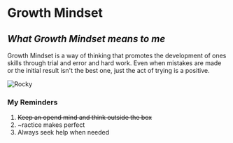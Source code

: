 # Growth Mindset

## *What Growth Mindset means to me*

Growth Mindset is a way of thinking that promotes the development of ones skills through trial and error and hard work. Even when mistakes are made or the initial result isn't the best one, just the act of trying is a positive.


![Rocky](https://www.visitphilly.com/wp-content/uploads/2018/02/RockyStatue_J_Fusco_01_2200x1237-1600x897.jpg)

### **My Reminders**
1. ~~Keep an opend mind and think outside the box~~
2. ~ractice makes perfect
3. Always seek help when needed
